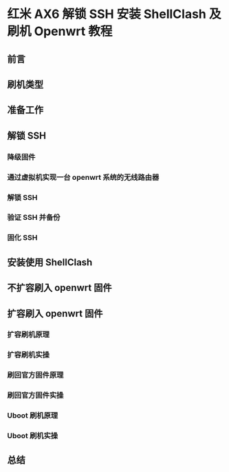 <!--
 * @Description: 
 * @Author: alphapenng
 * @Github: 
 * @Date: 2023-01-01 20:27:18
 * @LastEditors: alphapenng
 * @LastEditTime: 2023-01-01 20:49:41
 * @FilePath: /balabala/content/private/toc.md
-->

# 红米 AX6 解锁 SSH 安装 ShellClash 及刷机 Openwrt 教程

## 前言

## 刷机类型

## 准备工作

## 解锁 SSH

### 降级固件

### 通过虚拟机实现一台 openwrt 系统的无线路由器

### 解锁 SSH

### 验证 SSH 并备份

### 固化 SSH

## 安装使用 ShellClash

## 不扩容刷入 openwrt 固件

## 扩容刷入 openwrt 固件

### 扩容刷机原理

### 扩容刷机实操

### 刷回官方固件原理

### 刷回官方固件实操

### Uboot 刷机原理

### Uboot 刷机实操

## 总结
